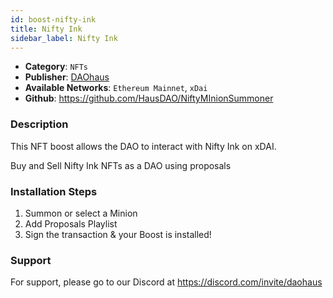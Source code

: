 ```yaml
---
id: boost-nifty-ink
title: Nifty Ink
sidebar_label: Nifty Ink
---
```


* **Category**: `NFTs`
* **Publisher**: [DAOhaus](https://app.daohaus.club/dao/0x64/0xef3d8c4fbb1860fceab16595db7e650cd5ad51c1)
* **Available Networks**: `Ethereum Mainnet`, `xDai`
* **Github**: https://github.com/HausDAO/NiftyMInionSummoner


### Description 

This NFT boost allows the DAO to interact with Nifty Ink on xDAI.

Buy and Sell Nifty Ink NFTs as a DAO using proposals

### Installation Steps 

1. Summon or select a Minion
2. Add Proposals Playlist
3. Sign the transaction & your Boost is installed! 

### Support 

For support, please go to our Discord at https://discord.com/invite/daohaus
